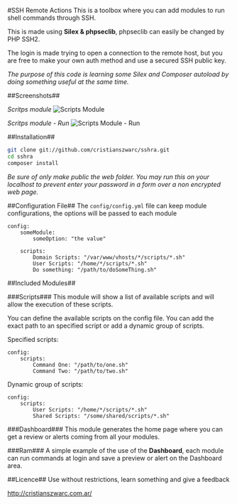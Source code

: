 
#SSH Remote Actions
This is a toolbox where you can add modules to run shell commands through SSH.

This is made using **Silex & phpseclib**, phpseclib can easily be changed by PHP SSH2.

The login is made trying to open a connection to the remote host, but you are free to make your own auth method and use a secured SSH public key.

*The purpose of this code is learning some Silex and Composer autoload by doing something useful at the same time.*

##Screenshots##

*Scritps module*
![Scripts Module](https://raw.github.com/cristianszwarc/sshra/master/screenshots/04.png)

*Scritps module - Run*
![Scripts Module - Run](https://raw.github.com/cristianszwarc/sshra/master/screenshots/04.png)


##Installation##
```bash
git clone git://github.com/cristianszwarc/sshra.git
cd sshra
composer install
```
*Be sure of only make public the web folder. 
You may run this on your localhost to prevent enter your password in a form over a non encrypted web page.*

##Configuration File##
The ```config/config.yml``` file can keep module configurations, the options will be passed to each module

```
config:
    someModule:
        someOption: "the value"

    scripts:
        Domain Scripts: "/var/www/vhosts/*/scripts/*.sh"
        User Scripts: "/home/*/scripts/*.sh"
        Do something: "/path/to/doSomeThing.sh"
```

##Included Modules##

###Scripts###
This module will show a list of available scripts and will allow the execution of these scripts.

You can define the available scripts on the config file. You can add the exact path to an specified script or add a dynamic group of scripts.

Specified scripts:
```
config:
    scripts:
        Command One: "/path/to/one.sh"
        Command Two: "/path/to/two.sh"
```

Dynamic group of scripts:
```
config:
    scripts:
        User Scripts: "/home/*/scripts/*.sh"
        Shared Scripts: "/some/shared/scripts/*.sh"
```
###Dashboard###
This module generates the home page where you can get a review or alerts coming from all your modules.

###Ram###
A simple example of the use of the **Dashboard**, each module can run commands at login and save a preview or alert on the Dashboard area.

##Licence##
Use without restrictions, learn something and give a feedback

http://cristianszwarc.com.ar/